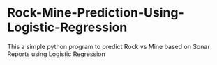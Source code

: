 # Rock-Mine-Prediction-Using-Logistic-Regression

This a simple python program to predict Rock vs Mine based on Sonar Reports using Logistic Regression
